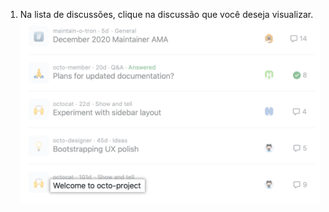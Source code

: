 1. Na lista de discussões, clique na discussão que você deseja visualizar. ![Discussão na lista de discussões de um repositório](/assets/images/help/discussions/click-discussion-in-list.png)
